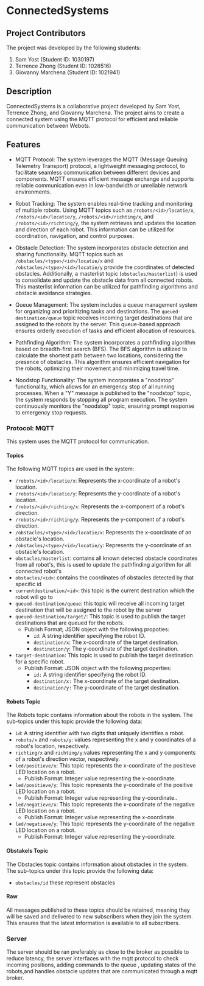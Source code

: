 # ConnectedSystems


## Project Contributors

The project was developed by the following students:

1. Sam Yost (Student ID: 1030197)
2. Terrence Zhong (Student ID: 1028516)
3. Giovanny Marchena (Student ID: 1021941)

## Description

ConnectedSystems is a collaborative project developed by Sam Yost, Terrence Zhong, and Giovanny Marchena. The project aims to create a connected system using the MQTT protocol for efficient and reliable communication between Webots.

## Features

- MQTT Protocol: The system leverages the MQTT (Message Queuing Telemetry Transport) protocol, a lightweight messaging protocol, to facilitate seamless communication between different devices and components. MQTT ensures efficient message exchange and supports reliable communication even in low-bandwidth or unreliable network environments.

- Robot Tracking: The system enables real-time tracking and monitoring of multiple robots. Using MQTT topics such as `/robots/<id>/locatie/x`, `/robots/<id>/locatie/y`, `/robots/<id>/richting/x`, and `/robots/<id>/richting/y`, the system retrieves and updates the location and direction of each robot. This information can be utilized for coordination, navigation, and control purposes.

- Obstacle Detection: The system incorporates obstacle detection and sharing functionality. MQTT topics such as `/obstacles/<type>/<id>/locatie/x` and `/obstacles/<type>/<id>/locatie/y` provide the coordinates of detected obstacles. Additionally, a masterlist topic (`obstacles/masterlist`) is used to consolidate and update the obstacle data from all connected robots. This masterlist information can be utilized for pathfinding algorithms and obstacle avoidance strategies.

- Queue Management: The system includes a queue management system for organizing and prioritizing tasks and destinations. The `queued-destination/queue` topic receives incoming target destinations that are assigned to the robots by the server. This queue-based approach ensures orderly execution of tasks and efficient allocation of resources.

- Pathfinding Algorithm: The system incorporates a pathfinding algorithm based on breadth-first search (BFS). The BFS algorithm is utilized to calculate the shortest path between two locations, considering the presence of obstacles. This algorithm ensures efficient navigation for the robots, optimizing their movement and minimizing travel time.


- Noodstop Functionality: The system incorporates a "noodstop" functionality, which allows for an emergency stop of all running processes. When a "Y" message is published to the "noodstop" topic, the system responds by stopping all program execution. The system continuously monitors the "noodstop" topic, ensuring prompt response to emergency stop requests.


### Protocol: MQTT

This system uses the MQTT protocol for communication.

#### Topics

The following MQTT topics are used in the system:

- `/robots/<id>/locatie/x`: Represents the x-coordinate of a robot's location.
- `/robots/<id>/locatie/y`: Represents the y-coordinate of a robot's location.
- `/robots/<id>/richting/x`: Represents the x-component of a robot's direction.
- `/robots/<id>/richting/y`: Represents the y-component of a robot's direction.
- `/obstacles/<type>/<id>/locatie/x`: Represents the x-coordinate of an obstacle's location.
- `/obstacles/<type>/<id>/locatie/y`: Represents the y-coordinate of an obstacle's location.
- `obstacles/masterlist`: contains all known detected obstacle coordinates from all robot's, this is used to update the pathfinding algorithm for all connected robot's
- `obstacles/<id>`: contains the coordinates of obstacles detected by that specific id
- `currentdestination/<id>`: this topic is the current destination which the robot will go to 
- `queued-destination/queue`: this topic will receive all incoming target destination that will be assigned to the robot by the server
- `queued-destination/target/`: This topic is used to publish the target destinations that are queued for the robots.
    - Publish Format; JSON object with the following propoties:
        - `id`: A string identifier specifying the robot ID.
        - `destination/x`: The x-coordinate of the target destination.
        - `destination/y`: The y-coordinate of the target destination.
- `target-destination`: This topic is used to publish the target destination for a specific robot.
    - Publish Format: JSON object with the following properties:
        - `id:` A string identifier specifying the robot ID.
        - `destination/x:` The x-coordinate of the target destination.
        - `destination/y:` The y-coordinate of the target destination.

#### Robots Topic

The Robots topic contains information about the robots in the system. The sub-topics under this topic provide the following data:

- `id`: A string identifier with two digits that uniquely identifies a robot.
- `robots/x` and `robots/y`: values representing the x and y coordinates of a robot's location, respectively.
- `richting/x` and `richting/y`:values representing the x and y components of a robot's direction vector, respectively.
- `led/positieve/x`: This topic represents the x-coordinate of the positieve LED location on a robot.
    - Publish Format: Integer value representing the x-coordinate.
- `led/positieve/y`: This topic represents the y-coordinate of the positive LED location on a robot.
    - Publish Format: Integer value representing the y-coordinate..
- `led/negatieve/x`: This topic represents the x-coordinate of the negative LED location on a robot.
    - Publish Format: Integer value representing the x-coordinate.
- `led/negatieve/y`: This topic represents the y-coordinate of the negative LED location on a robot.
    - Publish Format: Integer value representing the y-coordinate.




#### Obstakels Topic

The Obstacles topic contains information about obstacles in the system. The sub-topics under this topic provide the following data:

- `obstacles/id` these represent obstacles
#### Raw

All messages published to these topics should be retained, meaning they will be saved and delivered to new subscribers when they join the system. This ensures that the latest information is available to all subscribers.



### Server
The server should be ran preferably as close to the broker as possible to reduce latency, the server interfaces with the mqtt protocol to check incoming positions, adding commands to the queue , updating states of the robots,and handles obstacle updates that are communicated through a mqtt broker.

